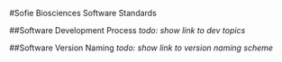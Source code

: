#Sofie Biosciences Software Standards

##Software Development Process
*todo: show link to dev topics*

##Software Version Naming
*todo: show link to version naming scheme*


